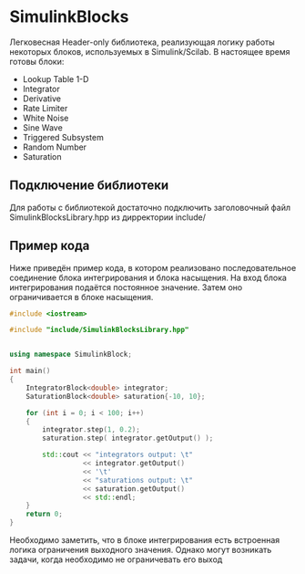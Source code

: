 # SimulinkBlocks

Легковесная Header-only библиотека, реализующая логику работы некоторых блоков, используемых в Simulink/Scilab. 
В настоящее время готовы блоки:
* Lookup Table 1-D
* Integrator
* Derivative
* Rate Limiter
* White Noise
* Sine Wave
* Triggered Subsystem
* Random Number
* Saturation

## Подключение библиотеки

Для работы с библиотекой достаточно подключить заголовочный файл SimulinkBlocksLibrary.hpp из дирректории include/

## Пример кода

Ниже приведён пример кода, в котором реализовано последовательное соединение блока интегрирования и блока насыщения.
На вход блока интегрирования подаётся постоянное значение. Затем оно ограничивается в блоке насыщения.

```C++
#include <iostream>

#include "include/SimulinkBlocksLibrary.hpp"


using namespace SimulinkBlock;

int main()
{
    IntegratorBlock<double> integrator;
    SaturationBlock<double> saturation{-10, 10};

    for (int i = 0; i < 100; i++)
    {
        integrator.step(1, 0.2);
        saturation.step( integrator.getOutput() );

        std::cout << "integrators output: \t"
                  << integrator.getOutput()
                  << '\t'
                  << "saturations output: \t"
                  << saturation.getOutput()
                  << std::endl;
    }
    return 0;
}
```

Необходимо заметить, что в блоке интегрирования есть встроенная логика ограничения выходного значения. 
Однако могут возникать задачи, когда необходимо не ограничевать его выход
